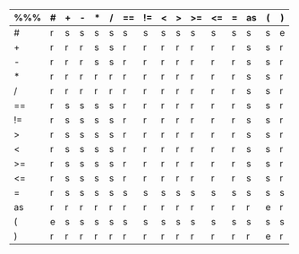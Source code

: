 |%%%|#|+|-|*|/|==|!=|\<|\>|\>=|\<=|=|as|\(|\)|
|---|---|---|---|---|---|---|---|---|---|---|---|---|---|---|---|
#|r|s|s|s|s|s|s|s|s|s|s|s|s|s|e
+|r|r|r|s|s|r|r|r|r|r|r|r|s|s|r
-|r|r|r|s|s|r|r|r|r|r|r|r|s|s|r
*|r|r|r|r|r|r|r|r|r|r|r|r|s|s|r
/|r|r|r|r|r|r|r|r|r|r|r|r|s|s|r
==|r|s|s|s|s|r|r|r|r|r|r|r|s|s|r
!=|r|s|s|s|s|r|r|r|r|r|r|r|s|s|r
&gt;|r|s|s|s|s|r|r|r|r|r|r|r|s|s|r
&lt;|r|s|s|s|s|r|r|r|r|r|r|r|s|s|r
&gt;=|r|s|s|s|s|r|r|r|r|r|r|r|s|s|r
&lt;=|r|s|s|s|s|r|r|r|r|r|r|r|s|s|r
=|r|s|s|s|s|s|s|s|s|s|s|s|s|s|s
as|r|r|r|r|r|r|r|r|r|r|r|r|r|e|r
(|e|s|s|s|s|s|s|s|s|s|s|s|s|s|s
)|r|r|r|r|r|r|r|r|r|r|r|r|r|e|r